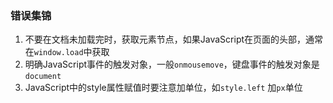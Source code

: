 ### 错误集锦

1. 不要在文档未加载完时，获取元素节点，如果JavaScript在页面的头部，通常在`window.load`中获取
2. 明确JavaScript事件的触发对象，一般`onmousemove`，键盘事件的触发对象是`document`
3. JavaScript中的style属性赋值时要注意加单位，如`style.left` 加`px`单位